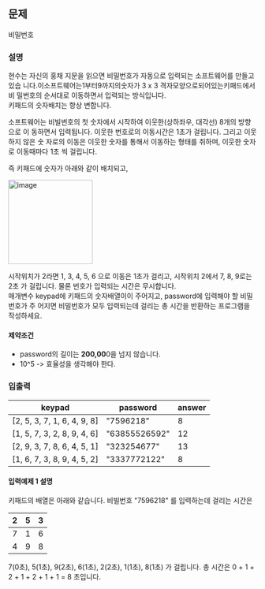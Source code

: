## 문제
비밀번호

### 설명
현수는 자신의 홍채 지문을 읽으면 비밀번호가 자동으로 입력되는 소프트웨어를 만들고 있습 니다.이소프트웨어는1부터9까지의숫자가 3 x 3 격자모양으로되어있는키패드에서비 밀번호의 순서대로 이동하면서 입력되는 방식입니다.  
키패드의 숫자배치는 항상 변합니다.

소프트웨어는 비빌번호의 첫 숫자에서 시작하여 이웃한(상하좌우, 대각선) 8개의 방향으로 이 동하면서 입력됩니다. 이웃한 번호로의 이동시간은 1초가 걸립니다. 그리고 이웃하지 않은 숫 자로의 이동은 이웃한 숫자를 통해서 이동하는 형태를 취하며, 이웃한 숫자로 이동때마다 1초 씩 걸립니다.

즉 키패드에 숫자가 아래와 같이 배치되고,

<img width="171" alt="image" src="https://github.com/f-lab-edu/music-soulmate/assets/58028215/8fe42ce7-c5da-4a3f-aadd-a1ab3091f146">

시작위치가 2라면 1, 3, 4, 5, 6 으로 이동은 1초가 걸리고, 시작위치 2에서 7, 8, 9로는 2초 가 걸립니다. 물론 번호가 입력되는 시간은 무시합니다.  
매개변수 keypad에 키패드의 숫자배열이이 주어지고, password에 입력해야 할 비밀번호가 주 어지면 비밀번호가 모두 입력되는데 걸리는 총 시간을 반환하는 프로그램을 작성하세요.

#### 제약조건
- password의 길이는 **200,00**0을 넘지 않습니다.
- 10^5 -> 효율성을 생각해야 한다. 

### 입출력
| keypad | password | answer |
| ---- | ---- | ---- |
| [2, 5, 3, 7, 1, 6, 4, 9, 8] | "7596218" | 8 |
| [1, 5, 7, 3, 2, 8, 9, 4, 6] | "63855526592" | 12 |
| [2, 9, 3, 7, 8, 6, 4, 5, 1] | "323254677" | 13 |
| [1, 6, 7, 3, 8, 9, 4, 5, 2] | "3337772122" | 8 |

#### 입력예제 1 설명
키패드의 배열은 아래와 같습니다. 비빌번호 "7596218" 를 입력하는데 걸리는 시간은

| 2   | 5   | 3   |
| --- | --- | --- |
| 7   | 1   | 6   |
| 4   | 9   | 8    |

7(0초), 5(1초), 9(2초), 6(1초), 2(2초), 1(1초), 8(1초) 가 걸립니다. 총 시간은 0 + 1 + 2 + 1 + 2 + 1 + 1 = 8 초입니다.